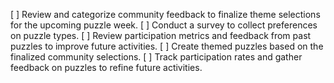 [ ] Review and categorize community feedback to finalize theme selections for the upcoming puzzle week.
[ ] Conduct a survey to collect preferences on puzzle types.
[ ] Review participation metrics and feedback from past puzzles to improve future activities.
[ ] Create themed puzzles based on the finalized community selections.
[ ] Track participation rates and gather feedback on puzzles to refine future activities.